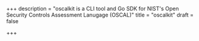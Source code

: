 +++
description = "oscalkit is a CLI tool and Go SDK for NIST's Open Security Controls Assessment Lanugage (OSCAL)"
title = "oscalkit"
draft = false

+++
